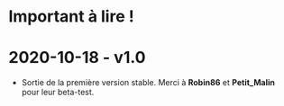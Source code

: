 # Important à lire !

# 2020-10-18 - v1.0

- Sortie de la première version stable. Merci à __Robin86__ et __Petit_Malin__ pour leur beta-test.